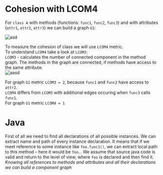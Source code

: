 # Cohesion with LCOM4
For `class A` with methods (functions: `func1`, `func2`, `func3`) and with attributes (`attr1`, `attr2`, `attr3`) we can build a graph `G1`:

![asd](https://github.com/silverCase/aibolit/blob/metrics/aibolit/metrics/coh/G1.png)

To measure the cohesion of class we will use `LCOM4` metric.\
To understand `LCOM4` take a look at `LCOM3`:\
`LCOM3` - calculates the number of connected component in the method graph. The methods in the graph are connected,
if methods have access to the same attribute.\
![aasd](https://github.com/silverCase/aibolit/blob/metrics/aibolit/metrics/coh/G2.png)

For graph `G1` metric `LCOM3 = 2`, because `func1` and `func2` have access to `attr2`.\
`LCOM4` differs from `LCOM3` with additional edges occuring when `func3` calls `func1`.\
For graph `G1` metric `LCOM4 = 1`

# Java 
First of all we need to find all declarations of all possible instances.
We can extract name and path of every instance declaration. It means that if we meet reference to some instance like `foo.func1()`, we can extract local path to this method – here it would be `foo.`. We assume that source java code is valid and return to the level of view, where `foo` is declared and then find it. 
_Knowing all references to methods and attributes and all their declarations we can build a component graph_
